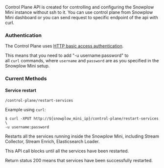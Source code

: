 Control Plane API is created for controlling and configuring the Snowplow Mini instance without ssh to it. You can use control plane from Snowplow Mini dashboard or you can send request to specific endpoint of the api with curl.

### Authentication

The Control Plane uses [HTTP basic access authentication](https://en.wikipedia.org/wiki/Basic_access_authentication).

This means that you need to add "-u username:password" to all `curl` commands, where `username` and `password` are as you specified in the Snowplow Mini setup.

### Current Methods

#### Service restart

```
/control-plane/restart-services
```

Example using `curl`:

```
$ curl -XPUT http://${snowplow_mini_ip}/control-plane/restart-services \
-u username:password
```

Restarts all the services running inside the Snowplow Mini, including Stream Collector, Stream Enrich, Elasticsearch Loader.

This API call blocks until all the services have been restarted.

Return status 200 means that services have been successfully restarted.
